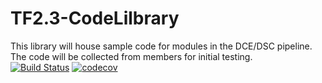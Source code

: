 # TF2.3-CodeLilbrary

This library will house sample code for modules in the DCE/DSC pipeline. The code will be collected from members for initial testing.  
[![Build Status](https://travis-ci.com/OSIPI/TF2.3-CodeLibrary.svg?token=gKUxg5qhLHFRNjKTZy8a&branch=Milestone-2)](https://travis-ci.com/OSIPI/TF2.3-CodeLibrary) 
[![codecov](https://codecov.io/gh/OSIPI/TF2.3-CodeLibrary/branch/Milestone-2/graph/badge.svg?token=ZR3RPV8Y0B)](undefined)
